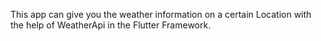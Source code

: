 This app can give you the weather information on a certain Location with the help of WeatherApi in the Flutter Framework.

